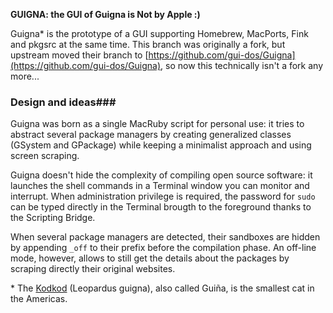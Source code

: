 **GUIGNA: the GUI of Guigna is Not by Apple  :)**

Guigna* is the prototype of a GUI supporting Homebrew, MacPorts, Fink and pkgsrc at the same time.
This branch was originally a fork, but upstream moved their branch to [https://github.com/gui-dos/Guigna](https://github.com/gui-dos/Guigna), so now this technically isn't a fork any more...

### Design and ideas###
Guigna was born as a single MacRuby script for personal use: it tries to
abstract several package managers by creating generalized classes
(GSystem and GPackage) while keeping a minimalist approach and using screen
scraping.

Guigna doesn't hide the complexity of compiling open source software: it launches
the shell commands in a Terminal window you can monitor and interrupt. When
administration privilege is required, the password for `sudo` can be typed
directly in the Terminal brougth to the foreground thanks to the Scripting Bridge. 

When several package managers are detected, their sandboxes are hidden by appending
`_off` to their prefix before the compilation phase. An off-line mode, however, allows
to still get the details about the packages by scraping directly their original
websites.


\* The [Kodkod](http://en.wikipedia.org/wiki/Kodkod) (Leopardus guigna), also called Guiña,
is the smallest cat in the Americas.
